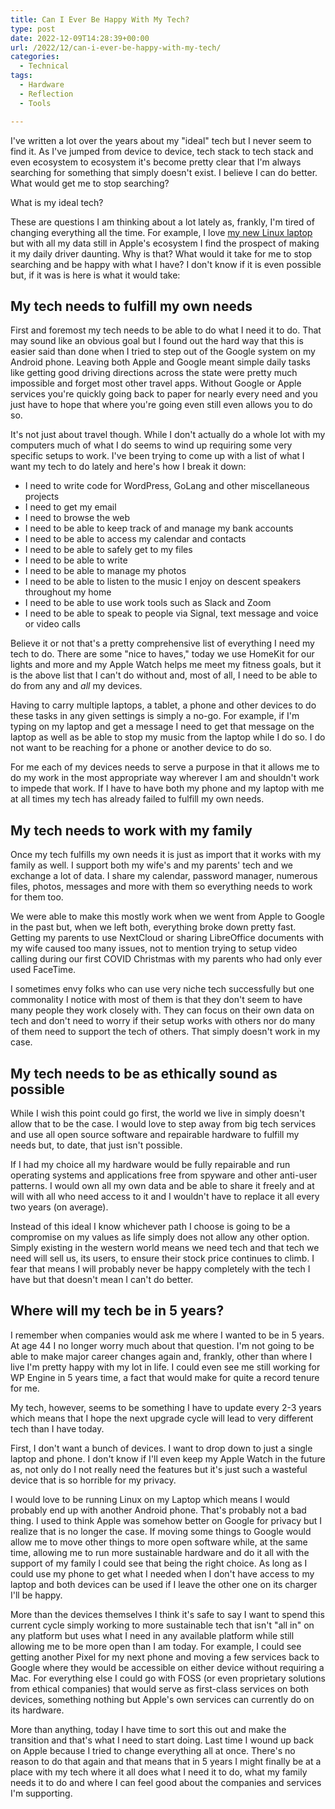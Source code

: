 ```yaml
---
title: Can I Ever Be Happy With My Tech?
type: post
date: 2022-12-09T14:28:39+00:00
url: /2022/12/can-i-ever-be-happy-with-my-tech/
categories:
  - Technical
tags:
  - Hardware
  - Reflection
  - Tools

---
```

I've written a lot over the years about my "ideal" tech but I never seem to find it. As I've jumped from device to device, tech stack to tech stack and even ecosystem to ecosystem it's become pretty clear that I'm always searching for something that simply doesn't exist. I believe I can do better.
What would get me to stop searching?

What is my ideal tech?

These are questions I am thinking about a lot lately as, frankly, I'm tired of changing everything all the time. For example, I love [my new Linux laptop][1] but with all my data still in Apple's ecosystem I find the prospect of making it my daily driver daunting. Why is that? What would it take for me to stop searching and be happy with what I have? I don't know if it is even possible but, if it was is here is what it would take:

## My tech needs to fulfill my own needs

First and foremost my tech needs to be able to do what I need it to do. That may sound like an obvious goal but I found out the hard way that this is easier said than done when I tried to step out of the Google system on my Android phone. Leaving both Apple and Google meant simple daily tasks like getting good driving directions across the state were pretty much impossible and forget most other travel apps. Without Google or Apple services you're quickly going back to paper for nearly every need and you just have to hope that where you're going even still even allows you to do so.

It's not just about travel though. While I don't actually do a whole lot with my computers much of what I do seems to wind up requiring some very specific setups to work. I've been trying to come up with a list of what I want my tech to do lately and here's how I break it down:

<ul class="wp-block-list">
  <li>
    I need to write code for WordPress, GoLang and other miscellaneous projects
  </li>
  <li>
    I need to get my email
  </li>
  <li>
    I need to browse the web
  </li>
  <li>
    I need to be able to keep track of and manage my bank accounts
  </li>
  <li>
    I need to be able to access my calendar and contacts
  </li>
  <li>
    I need to be able to safely get to my files
  </li>
  <li>
    I need to be able to write
  </li>
  <li>
    I need to be able to manage my photos
  </li>
  <li>
    I need to be able to listen to the music I enjoy on descent speakers throughout my home
  </li>
  <li>
    I need to be able to use work tools such as Slack and Zoom
  </li>
  <li>
    I need to be able to speak to people via Signal, text message and voice or video calls
  </li>
</ul>

Believe it or not that's a pretty comprehensive list of everything I need my tech to do. There are some "nice to haves," today we use HomeKit for our lights and more and my Apple Watch helps me meet my fitness goals, but it is the above list that I can't do without and, most of all, I need to be able to do from any and _all_ my devices.

Having to carry multiple laptops, a tablet, a phone and other devices to do these tasks in any given settings is simply a no-go. For example, if I'm typing on my laptop and get a message I need to get that message on the laptop as well as be able to stop my music from the laptop while I do so. I do not want to be reaching for a phone or another device to do so.

For me each of my devices needs to serve a purpose in that it allows me to do my work in the most appropriate way wherever I am and shouldn't work to impede that work. If I have to have both my phone and my laptop with me at all times my tech has already failed to fulfill my own needs.

## My tech needs to work with my family

Once my tech fulfills my own needs it is just as import that it works with my family as well. I support both my wife's and my parents' tech and we exchange a lot of data. I share my calendar, password manager, numerous files, photos, messages and more with them so everything needs to work for them too.

We were able to make this mostly work when we went from Apple to Google in the past but, when we left both, everything broke down pretty fast. Getting my parents to use NextCloud or sharing LibreOffice documents with my wife caused too many issues, not to mention trying to setup video calling during our first COVID Christmas with my parents who had only ever used FaceTime.

I sometimes envy folks who can use very niche tech successfully but one commonality I notice with most of them is that they don't seem to have many people they work closely with. They can focus on their own data on tech and don't need to worry if their setup works with others nor do many of them need to support the tech of others. That simply doesn't work in my case.

## My tech needs to be as ethically sound as possible

While I wish this point could go first, the world we live in simply doesn't allow that to be the case. I would love to step away from big tech services and use all open source software and repairable hardware to fulfill my needs but, to date, that just isn't possible.

If I had my choice all my hardware would be fully repairable and run operating systems and applications free from spyware and other anti-user patterns. I would own all my own data and be able to share it freely and at will with all who need access to it and I wouldn't have to replace it all every two years (on average).

Instead of this ideal I know whichever path I choose is going to be a compromise on my values as life simply does not allow any other option. Simply existing in the western world means we need tech and that tech we need will sell us, its users, to ensure their stock price continues to climb. I fear that means I will probably never be happy completely with the tech I have but that doesn't mean I can't do better.

## Where will my tech be in 5 years?

I remember when companies would ask me where I wanted to be in 5 years. At age 44 I no longer worry much about that question. I'm not going to be able to make major career changes again and, frankly, other than where I live I'm pretty happy with my lot in life. I could even see me still working for WP Engine in 5 years time, a fact that would make for quite a record tenure for me.

My tech, however, seems to be something I have to update every 2-3 years which means that I hope the next upgrade cycle will lead to very different tech than I have today.

First, I don't want a bunch of devices. I want to drop down to just a single laptop and phone. I don't know if I'll even keep my Apple Watch in the future as, not only do I not really need the features but it's just such a wasteful device that is so horrible for my privacy.

I would love to be running Linux on my Laptop which means I would probably end up with another Android phone. That's probably not a bad thing. I used to think Apple was somehow better on Google for privacy but I realize that is no longer the case. If moving some things to Google would allow me to move other things to more open software while, at the same time, allowing me to run more sustainable hardware and do it all with the support of my family I could see that being the right choice. As long as I could use my phone to get what I needed when I don't have access to my laptop and both devices can be used if I leave the other one on its charger I'll be happy.

More than the devices themselves I think it's safe to say I want to spend this current cycle simply working to more sustainable tech that isn't "all in" on any platform but uses what I need in any available platform while still allowing me to be more open than I am today. For example, I could see getting another Pixel for my next phone and moving a few services back to Google where they would be accessible on either device without requiring a Mac. For everything else I could go with FOSS (or even proprietary solutions from ethical companies) that would serve as first-class services on both devices, something nothing but Apple's own services can currently do on its hardware.

More than anything, today I have time to sort this out and make the transition and that's what I need to start doing. Last time I wound up back on Apple because I tried to change everything all at once. There's no reason to do that again and that means that in 5 years I might finally be at a place with my tech where it all does what I need it to do, what my family needs it to do and where I can feel good about the companies and services I'm supporting.

 [1]: /2022/12/hello-again-linux-i-missed-you/